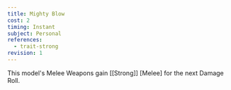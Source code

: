 ```yaml
---
title: Mighty Blow
cost: 2
timing: Instant
subject: Personal
references:
  - trait-strong
revision: 1
---
```

This model's Melee Weapons gain [[Strong]] [Melee] for the next Damage Roll.